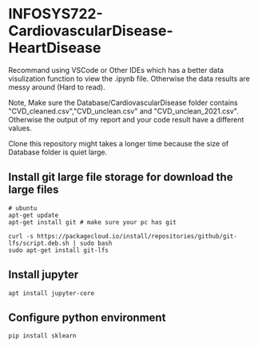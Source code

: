 # INFOSYS722-CardiovascularDisease-HeartDisease

Recommand using VSCode or Other IDEs which has a better data visulization function to view the .ipynb file. Otherwise the data results are messy around (Hard to read).

Note, Make sure the Database/CardiovascularDisease folder contains "CVD_cleaned.csv","CVD_unclean.csv" and "CVD_unclean_2021.csv". Otherwise the output of my report and your code result have a different values.

Clone this repository might takes a longer time because the size of Database folder is quiet large.

## Install git large file storage for download the large files
```shell
# ubuntu
apt-get update 
apt-get install git # make sure your pc has git

curl -s https://packagecloud.io/install/repositories/github/git-lfs/script.deb.sh | sudo bash
sudo apt-get install git-lfs
```
## Install jupyter
```shell
apt install jupyter-core
```

## Configure python environment
```shell
pip install sklearn
```

